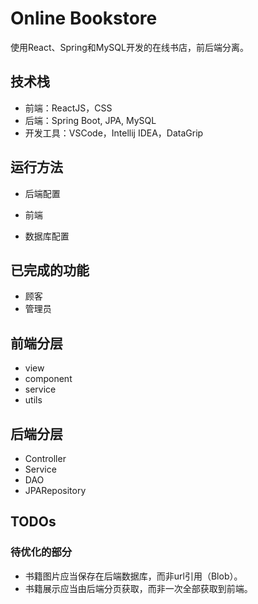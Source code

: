 # Online Bookstore

使用React、Spring和MySQL开发的在线书店，前后端分离。

## 技术栈
* 前端：ReactJS，CSS
* 后端：Spring Boot, JPA, MySQL
* 开发工具：VSCode，Intellij IDEA，DataGrip

## 运行方法
* 后端配置

* 前端

* 数据库配置


## 已完成的功能
* 顾客
* 管理员


## 前端分层
* view
* component
* service
* utils

## 后端分层
* Controller
* Service
* DAO
* JPARepository

## TODOs

### 待优化的部分
* 书籍图片应当保存在后端数据库，而非url引用（Blob）。
* 书籍展示应当由后端分页获取，而非一次全部获取到前端。